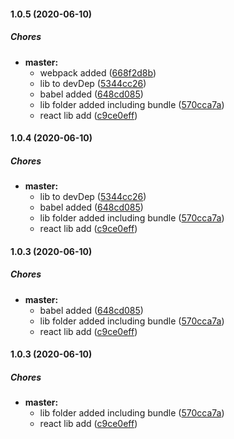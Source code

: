#### 1.0.5 (2020-06-10)

##### Chores

* **master:**
  *  webpack added ([668f2d8b](https://github.com/pablo-albaladejo/shared-components/commit/668f2d8bfdac6f46e3eb6fc94e795c17d3b0e377))
  *  lib to devDep ([5344cc26](https://github.com/pablo-albaladejo/shared-components/commit/5344cc26477789e387222550f3fea1d4458c4805))
  *  babel added ([648cd085](https://github.com/pablo-albaladejo/shared-components/commit/648cd085585f6700b81a4d18e50cbe2ff7580524))
  *  lib folder added including bundle ([570cca7a](https://github.com/pablo-albaladejo/shared-components/commit/570cca7a11b7d972a8e6bb40b9292d7f4fbcdda8))
  *  react lib add ([c9ce0eff](https://github.com/pablo-albaladejo/shared-components/commit/c9ce0eff00cbc6fcb7d5db117eb30302eb5cafb1))

#### 1.0.4 (2020-06-10)

##### Chores

* **master:**
  *  lib to devDep ([5344cc26](https://github.com/pablo-albaladejo/shared-components/commit/5344cc26477789e387222550f3fea1d4458c4805))
  *  babel added ([648cd085](https://github.com/pablo-albaladejo/shared-components/commit/648cd085585f6700b81a4d18e50cbe2ff7580524))
  *  lib folder added including bundle ([570cca7a](https://github.com/pablo-albaladejo/shared-components/commit/570cca7a11b7d972a8e6bb40b9292d7f4fbcdda8))
  *  react lib add ([c9ce0eff](https://github.com/pablo-albaladejo/shared-components/commit/c9ce0eff00cbc6fcb7d5db117eb30302eb5cafb1))

#### 1.0.3 (2020-06-10)

##### Chores

* **master:**
  *  babel added ([648cd085](https://github.com/pablo-albaladejo/shared-components/commit/648cd085585f6700b81a4d18e50cbe2ff7580524))
  *  lib folder added including bundle ([570cca7a](https://github.com/pablo-albaladejo/shared-components/commit/570cca7a11b7d972a8e6bb40b9292d7f4fbcdda8))
  *  react lib add ([c9ce0eff](https://github.com/pablo-albaladejo/shared-components/commit/c9ce0eff00cbc6fcb7d5db117eb30302eb5cafb1))

#### 1.0.3 (2020-06-10)

##### Chores

* **master:**
  *  lib folder added including bundle ([570cca7a](https://github.com/pablo-albaladejo/shared-components/commit/570cca7a11b7d972a8e6bb40b9292d7f4fbcdda8))
  *  react lib add ([c9ce0eff](https://github.com/pablo-albaladejo/shared-components/commit/c9ce0eff00cbc6fcb7d5db117eb30302eb5cafb1))

